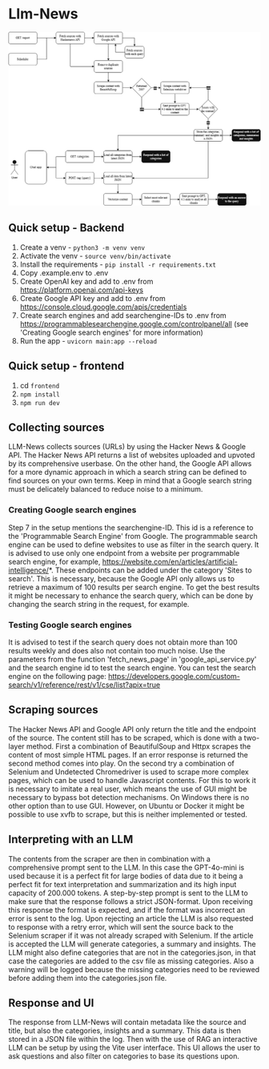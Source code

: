 # Llm-News

![flow-chart not found](flow-chart.png)

## Quick setup - Backend
1. Create a venv - `python3 -m venv venv`
2. Activate the venv - `source venv/bin/activate`
3. Install the requirements - `pip install -r requirements.txt`
4. Copy .example.env to .env
5. Create OpenAI key and add to .env from https://platform.openai.com/api-keys
6. Create Google API key and add to .env from https://console.cloud.google.com/apis/credentials
7. Create search engines and add searchengine-IDs to .env from https://programmablesearchengine.google.com/controlpanel/all (see 'Creating Google search engines' for more information)
8. Run the app - `uvicorn main:app --reload`

## Quick setup - frontend
1. cd `frontend`
2. `npm install`
3. `npm run dev`

## Collecting sources
LLM-News collects sources (URLs) by using the Hacker News & Google API. The Hacker News API returns a list of websites uploaded and upvoted by its comprehensive userbase. On the other hand, the Google API allows for a more dynamic approach in which a search string can be defined to find sources on your own terms. Keep in mind that a Google search string must be delicately balanced to reduce noise to a minimum.

### Creating Google search engines
Step 7 in the setup mentions the searchengine-ID. This id is a reference to the 'Programmable Search Engine' from Google. The programmable search engine can be used to define websites to use as filter in the search query. It is advised to use only one endpoint from a website per programmable search engine, for example, https://website.com/en/articles/artificial-intelligence/*. These endpoints can be added under the category 'Sites to search'. This is necessary, because the Google API only allows us to retrieve a maximum of 100 results per search engine. To get the best results it might be necessary to enhance the search query, which can be done by changing the search string in the request, for example.

### Testing Google search engines
It is advised to test if the search query does not obtain more than 100 results weekly and does also not contain too much noise. Use the parameters from the function 'fetch_news_page' in 'google_api_service.py' and the search engine id to test the search engine. You can test the search engine on the following page: https://developers.google.com/custom-search/v1/reference/rest/v1/cse/list?apix=true

## Scraping sources
The Hacker News API and Google API only return the title and the endpoint of the source. The content still has to be scraped, which is done with a two-layer method. First a combination of BeautifulSoup and Httpx scrapes the content of most simple HTML pages. If an error response is returned the second method comes into play. On the second try a combination of Selenium and Undetected Chromedriver is used to scrape more complex pages, which can be used to handle Javascript contents. For this to work it is necessary to imitate a real user, which means the use of GUI might be necessary to bypass bot detection mechanisms. On Windows there is no other option than to use GUI. However, on Ubuntu or Docker it might be possible to use xvfb to scrape, but this is neither implemented or tested.

## Interpreting with an LLM
The contents from the scraper are then in combination with a comprehensive prompt sent to the LLM. In this case the GPT-4o-mini is used because it is a perfect fit for large bodies of data due to it being a perfect fit for text interpretation and summarization and its high input capacity of 200.000 tokens. A step-by-step prompt is sent to the LLM to make sure that the response follows a strict JSON-format. Upon receiving this response the format is expected, and if the format was incorrect an error is sent to the log. Upon rejecting an article the LLM is also requested to response with a retry error, which will sent the source back to the Selenium scraper if it was not already scraped with Selenium. If the article is accepted the LLM will generate categories, a summary and insights. The LLM might also define categories that are not in the categories.json, in that case the categories are added to the csv file as missing categories. Also a warning will be logged because the missing categories need to be reviewed before adding them into the categories.json file.

## Response and UI
The response from LLM-News will contain metadata like the source and title, but also the categories, insights and a summary. This data is then stored in a JSON file within the log. Then with the use of RAG an interactive LLM can be setup by using the Vite user interface. This UI allows the user to ask questions and also filter on categories to base its questions upon.

